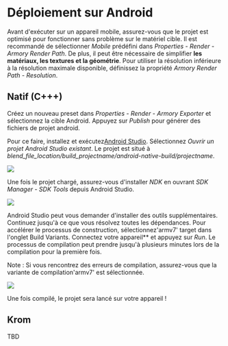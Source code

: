 # Déploiement sur Android

Avant d'exécuter sur un appareil mobile, assurez-vous que le projet est optimisé pour fonctionner sans problème sur le matériel cible. Il est recommandé de sélectionner *Mobile* prédéfini dans *Properties - Render - Armory Render Path*. De plus, il peut être nécessaire de simplifier **les matériaux, les textures et la géométrie**. Pour utiliser la résolution inférieure à la résolution maximale disponible, définissez la propriété *Armory Render Path - Resolution*.

## Natif (C+++)

Créez un nouveau preset dans *Properties - Render - Armory Exporter* et sélectionnez la cible Android. Appuyez sur *Publish* pour générer des fichiers de projet android.

Pour ce faire, installez et exécutez[Android Studio](https://developer.android.com/studio/index.html). Sélectionnez *Ouvrir un projet Android Studio existant*. Le projet est situé à *blend_file_location/build_projectname/android-native-build/projectname*.

![](/platforms/img/android/2.jpg)

Une fois le projet chargé, assurez-vous d'installer *NDK* en ouvrant *SDK Manager - SDK Tools* depuis Android Studio.

![](/platforms/img/android/3.jpg)

Android Studio peut vous demander d'installer des outils supplémentaires. Continuez jusqu'à ce que vous résolvez toutes les dépendances. Pour accélérer le processus de construction, sélectionnez'armv7' target dans l'onglet Build Variants. Connectez votre appareil** et appuyez sur *Run*. Le processus de compilation peut prendre jusqu'à plusieurs minutes lors de la compilation pour la première fois.

Note : Si vous rencontrez des erreurs de compilation, assurez-vous que la variante de compilation'armv7' est sélectionnée.

![](/platforms/img/android/4.jpg)

Une fois compilé, le projet sera lancé sur votre appareil !

## Krom

TBD